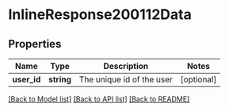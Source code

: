 # InlineResponse200112Data

## Properties
Name | Type | Description | Notes
------------ | ------------- | ------------- | -------------
**user_id** | **string** | The unique id of the user | [optional] 

[[Back to Model list]](../../README.md#documentation-for-models) [[Back to API list]](../../README.md#documentation-for-api-endpoints) [[Back to README]](../../README.md)

